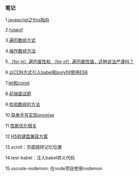 ### 笔记
1.[javascript之this指向](https://github.com/gottayan/note/issues/1)

2.[typeof](https://github.com/gottayan/note/issues/2)

3.[遍历数组方式](https://github.com/gottayan/note/issues/3)

4.[操作数组方法](https://github.com/gottayan/note/issues/4)

5.[（for in）遍历属性和 （for of）遍历属性值，这种说法严谨吗？](https://github.com/gottayan/note/issues/5)

6.[以CDN方式引入babel和polyfill使用ES6](https://github.com/gottayan/note/issues/6)

7.[let和const](https://github.com/gottayan/note/issues/7)

8.[前端面试题](https://github.com/gottayan/note/issues/8)

9.[检验数组的方法](https://github.com/gottayan/note/issues/9)

10.[简单手写实现promise](https://github.com/gottayan/note/issues/10)

11.[性能优化相关](https://github.com/gottayan/note/issues/11)

12.[H5软键盘兼容方案](https://mp.weixin.qq.com/s/ZoKhaFwCzXktveH8a5lhzA)

13.scroll：页面跳转记忆位置

14.test-babel：注入babel转义代码

15.vscode-nodemon: 在node项目使用nodemon

